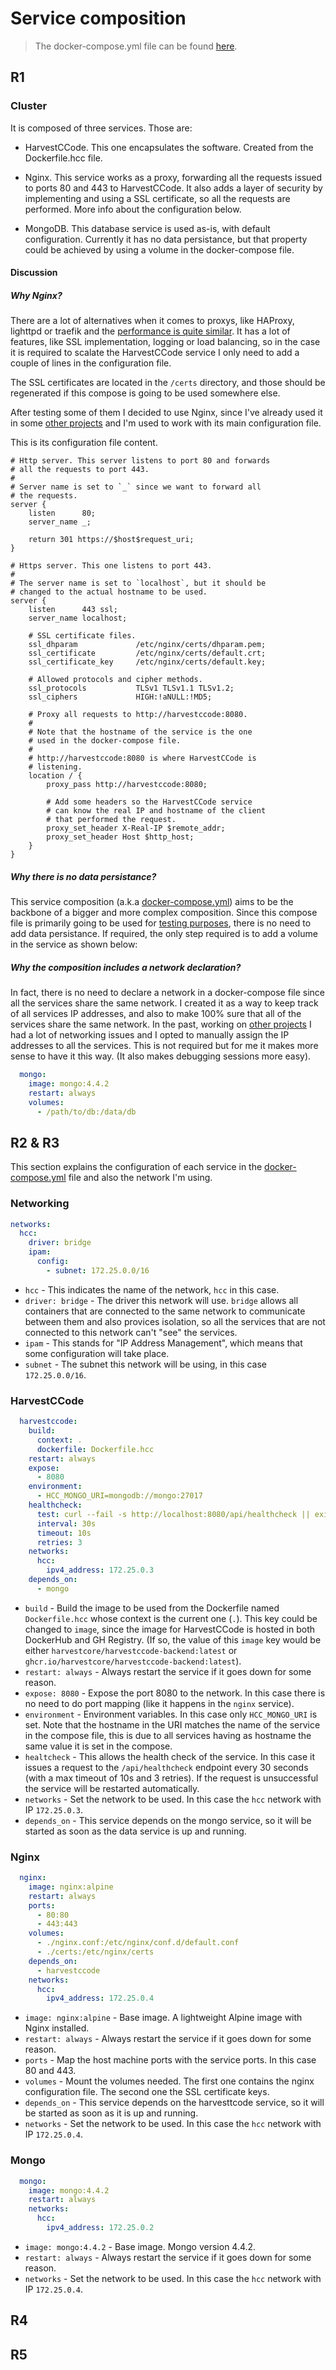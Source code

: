 # Service composition

> The docker-compose.yml file can be found [here](../docker-compose.yml).

## R1

### Cluster

It is composed of three services. Those are:

- HarvestCCode. This one encapsulates the software. Created from the Dockerfile.hcc file.

- Nginx. This service works as a proxy, forwarding all the requests issued to ports 80 and 443 to HarvestCCode. It also adds a layer of security by implementing and using a SSL certificate, so all the requests are performed. More info about the configuration below.

- MongoDB. This database service is used as-is, with default configuration. Currently it has no data persistance, but that property could be achieved by using a volume in the docker-compose file.

#### Discussion

##### Why Nginx?

There are a lot of alternatives when it comes to proxys, like HAProxy, lighttpd or traefik and the [performance is quite similar](https://www.loggly.com/blog/benchmarking-5-popular-load-balancers-nginx-haproxy-envoy-traefik-and-alb/). It has a lot of features, like SSL implementation, logging or load balancing, so in the case it is required to scalate the HarvestCCode service I only need to add a couple of lines in the configuration file.

The SSL certificates are located in the `/certs` directory, and those should be regenerated if this compose is going to be used somewhere else.

After testing some of them I decided to use Nginx, since I've already used it in some [other projects](https://github.com/harvestcore/tfg) and I'm used to work with its main configuration file.

This is its configuration file content.

```nginx
# Http server. This server listens to port 80 and forwards
# all the requests to port 443.
#
# Server name is set to `_` since we want to forward all
# the requests.
server {
    listen      80;
    server_name _;

    return 301 https://$host$request_uri;
}

# Https server. This one listens to port 443.
#
# The server name is set to `localhost`, but it should be
# changed to the actual hostname to be used.
server {
    listen      443 ssl;
    server_name localhost;

    # SSL certificate files.
    ssl_dhparam             /etc/nginx/certs/dhparam.pem;
    ssl_certificate         /etc/nginx/certs/default.crt;
    ssl_certificate_key     /etc/nginx/certs/default.key;

    # Allowed protocols and cipher methods.
    ssl_protocols           TLSv1 TLSv1.1 TLSv1.2;
    ssl_ciphers             HIGH:!aNULL:!MD5;

    # Proxy all requests to http://harvestccode:8080.
    #
    # Note that the hostname of the service is the one
    # used in the docker-compose file.
    #
    # http://harvestccode:8080 is where HarvestCCode is
    # listening.
    location / {
        proxy_pass http://harvestccode:8080;

        # Add some headers so the HarvestCCode service
        # can know the real IP and hostname of the client
        # that performed the request.
        proxy_set_header X-Real-IP $remote_addr;
        proxy_set_header Host $http_host;
    }
}
```

##### Why there is no data persistance?

This service composition (a.k.a [docker-compose.yml](../docker-compose.yml)) aims to be the backbone of a bigger and more complex composition. Since this compose file is primarily going to be used for [testing purposes](../.github/workflows/benchmark.yml), there is no need to add data persistance. If required, the only step required is to add a volume in the service as shown below:

##### Why the composition includes a network declaration?

In fact, there is no need to declare a network in a docker-compose file since all the services share the same network. I created it as a way to keep track of all services IP addresses, and also to make 100% sure that all of the services share the same network. In the past, working on [other projects](https://github.com/harvestcore/tfg) I had a lot of networking issues and I opted to manually assign the IP addresses to all the services. This is not required but for me it makes more sense to have it this way. (It also makes debugging sessions more easy).

```yml
  mongo:
    image: mongo:4.4.2
    restart: always
    volumes:
      - /path/to/db:/data/db
```

## R2 & R3

This section explains the configuration of each service in the [docker-compose.yml](../docker-compose.yml) file and also the network I'm using.

### Networking

```yml
networks:
  hcc:
    driver: bridge
    ipam:
      config:
        - subnet: 172.25.0.0/16
```

- `hcc` - This indicates the name of the network, `hcc` in this case.
- `driver: bridge` - The driver this network will use. `bridge` allows all containers that are connected to the same network to communicate between them and also provices isolation, so all the services that are not connected to this network can't "see" the services.
- `ipam` - This stands for "IP Address Management", which means that some configuration will take place.
- `subnet` - The subnet this network will be using, in this case `172.25.0.0/16`.

### HarvestCCode

```yml
  harvestccode:
    build:
      context: .
      dockerfile: Dockerfile.hcc
    restart: always
    expose:
      - 8080
    environment:
      - HCC_MONGO_URI=mongodb://mongo:27017
    healthcheck:
      test: curl --fail -s http://localhost:8080/api/healthcheck || exit 1
      interval: 30s
      timeout: 10s
      retries: 3
    networks:
      hcc:
        ipv4_address: 172.25.0.3
    depends_on:
      - mongo
```

- `build` - Build the image to be used from the Dockerfile named `Dockerfile.hcc` whose context is the current one (`.`). This key could be changed to `image`, since the image for HarvestCCode is hosted in both DockerHub and GH Registry. (If so, the value of this `image` key would be either `harvestcore/harvestccode-backend:latest` or `ghcr.io/harvestcore/harvestccode-backend:latest`).
- `restart: always` - Always restart the service if it goes down for some reason.
- `expose: 8080` - Expose the port 8080 to the network. In this case there is no need to do port mapping (like it happens in the `nginx` service).
- `environment` - Environment variables. In this case only `HCC_MONGO_URI` is set. Note that the hostname in the URI matches the name of the service in the compose file, this is due to all services having as hostname the same value it is set in the compose.
- `healtcheck` - This allows the health check of the service. In this case it issues a request to the `/api/healthcheck` endpoint every 30 seconds (with a max timeout of 10s and 3 retries). If the request is unsuccessful the service will be restarted automatically.
- `networks` - Set the network to be used. In this case the `hcc` network with IP `172.25.0.3`.
- `depends_on` - This service depends on the mongo service, so it will be started as soon as the data service is up and running.

### Nginx

```yml
  nginx:
    image: nginx:alpine
    restart: always
    ports:
      - 80:80
      - 443:443
    volumes:
      - ./nginx.conf:/etc/nginx/conf.d/default.conf
      - ./certs:/etc/nginx/certs
    depends_on:
      - harvestccode
    networks:
      hcc:
        ipv4_address: 172.25.0.4
```

- `image: nginx:alpine` - Base image. A lightweight Alpine image with Nginx installed.
- `restart: always` - Always restart the service if it goes down for some reason.
- `ports` - Map the host machine ports with the service ports. In this case 80 and 443.
- `volumes` - Mount the volumes needed. The first one contains the nginx configuration file. The second one the SSL certificate keys.
- `depends_on` - This service depends on the harvesttcode service, so it will be started as soon as it is up and running.
- `networks` - Set the network to be used. In this case the `hcc` network with IP `172.25.0.4`.

### Mongo

```yml
  mongo:
    image: mongo:4.4.2
    restart: always
    networks:
      hcc:
        ipv4_address: 172.25.0.2
```

- `image: mongo:4.4.2` - Base image. Mongo version 4.4.2.
- `restart: always` - Always restart the service if it goes down for some reason.
- `networks` - Set the network to be used. In this case the `hcc` network with IP `172.25.0.4`.

## R4

## R5
